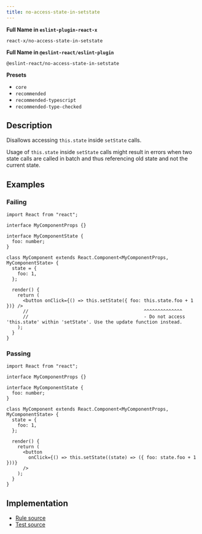 ```yaml
---
title: no-access-state-in-setstate
---
```


**Full Name in `eslint-plugin-react-x`**

```plain copy
react-x/no-access-state-in-setstate
```

**Full Name in `@eslint-react/eslint-plugin`**

```plain copy
@eslint-react/no-access-state-in-setstate
```

**Presets**

- `core`
- `recommended`
- `recommended-typescript`
- `recommended-type-checked`

## Description

Disallows accessing `this.state` inside `setState` calls.

Usage of `this.state` inside `setState` calls might result in errors when two state calls are called in batch and thus referencing old state and not the current state.

## Examples

### Failing

```tsx
import React from "react";

interface MyComponentProps {}

interface MyComponentState {
  foo: number;
}

class MyComponent extends React.Component<MyComponentProps, MyComponentState> {
  state = {
    foo: 1,
  };

  render() {
    return (
      <button onClick={() => this.setState({ foo: this.state.foo + 1 })} />
      //                                          ^^^^^^^^^^^^^^
      //                                          - Do not access 'this.state' within 'setState'. Use the update function instead.
    );
  }
}
```

### Passing

```tsx
import React from "react";

interface MyComponentProps {}

interface MyComponentState {
  foo: number;
}

class MyComponent extends React.Component<MyComponentProps, MyComponentState> {
  state = {
    foo: 1,
  };

  render() {
    return (
      <button
        onClick={() => this.setState((state) => ({ foo: state.foo + 1 }))}
      />
    );
  }
}
```

## Implementation

- [Rule source](https://github.com/Rel1cx/eslint-react/tree/main/packages/plugins/eslint-plugin-react-x/src/rules/no-access-state-in-setstate.ts)
- [Test source](https://github.com/Rel1cx/eslint-react/tree/main/packages/plugins/eslint-plugin-react-x/src/rules/no-access-state-in-setstate.spec.ts)
